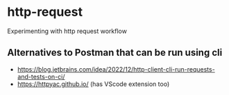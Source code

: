 # http-request
Experimenting with http request workflow

## Alternatives to Postman that can be run using cli

- https://blog.jetbrains.com/idea/2022/12/http-client-cli-run-requests-and-tests-on-ci/
- https://httpyac.github.io/ (has VScode extension too)

